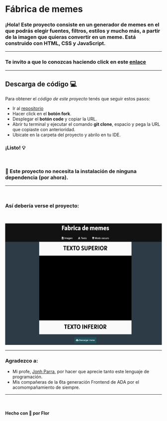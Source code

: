 # Fábrica de memes

### ¡Hola! Este proyecto consiste en un generador de memes en el que podrás elegir fuentes, filtros, estilos y mucho más, a partir de la imagen que quieras convertir en un meme. Está construido con  **HTML**, **CSS** y **JavaScript**.


---

### Te invito a que lo conozcas haciendo click en este [enlace](https://flor2525.github.io/Generador-de-memes/)
---

## Descarga de código 💻
Para obtener el _código de este proyecto_ tenés que seguir estos pasos:

* Ir al [repositorio](https://github.com/flor2525/Generador-de-memes)
* Hacer click en el **botón fork**.
* Desplegar el **botón code** y copiar la URL.
* Abrir tu terminal y ejecutar el comando **git clone**, espacio y pega la URL que copiaste con anterioridad.
* Ubicate en la carpeta del proyecto y abrilo en tu IDE.

### ¡Listo! 💡
<br> 

### 📍 Este proyecto no necesita la instalación de ninguna dependencia (por ahora).
---
<br>

### Así debería verse el proyecto:
<br>


![proyecto](./assets/fabrica-de-memes.png)
<br>

---
### Agradezco a:
* Mi profe, [Jonh Parra](https://github.com/Jonhks), por hacer que aprecie tanto este lenguaje de programación.
* Mis compañeras de la 6ta generación Frontend de ADA por el acomompañamiento de siempre.
---

<br>

#### Hecho con 🧡 por Flor